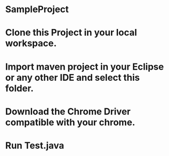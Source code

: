 # SampleProject

# Clone this Project in your local workspace.
# Import maven project in your Eclipse or any other IDE and select this folder.
# Download the Chrome Driver compatible with your chrome.
# Run Test.java

